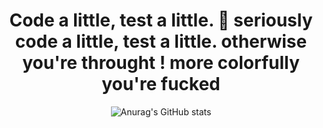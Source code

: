 <div align="center">
 <h1 >Code a little, test a little. 😬 seriously code a little, test a little. otherwise you're throught ! more colorfully you're fucked </h1>
</div>  
 


<div align="center">

![Anurag's GitHub stats](https://github-readme-stats.vercel.app/api?username=RidaEn-nasry&count_private=true)


